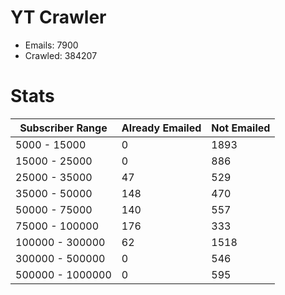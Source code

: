 # YT Crawler
- Emails: 7900
- Crawled: 384207

# Stats
| Subscriber Range  | Already Emailed | Not Emailed |
|-------|-------|-------|
| 5000 - 15000 | 0 | 1893 |
| 15000 - 25000 | 0 | 886 |
| 25000 - 35000 | 47 | 529 |
| 35000 - 50000 | 148 | 470 |
| 50000 - 75000 | 140 | 557 |
| 75000 - 100000 | 176 | 333 |
| 100000 - 300000 | 62 | 1518 |
| 300000 - 500000 | 0 | 546 |
| 500000 - 1000000 | 0 | 595 |
